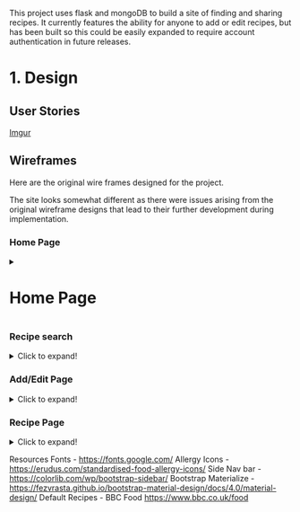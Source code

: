 This project uses flask and mongoDB to build a site of finding and sharing recipes. It currently features the ability for anyone to add or edit recipes, but has been built so this could be easily expanded to require account authentication in future releases.

# 1. Design
## User Stories
[Imgur](https://i.imgur.com/o7EbGoX.png)

## Wireframes
Here are the original wire frames designed for the project.

The site looks somewhat different as there were issues arising from the original wireframe designs that lead to their further development during implementation.

### Home Page

<details>
  <summary><h1> Home Page </h1></summary>
  
### Home Page
The cards were too small to show full titles at 4 on a screen, and to keep them in keeping with cards on the rest of the site, were redesigned to be able to work everywhere they were needed while showing the necessary content. 
![Imgur](https://i.imgur.com/HQ5oeCo.png)
</details>

### Recipe search
<details>
  <summary>Click to expand!</summary>

### Recipe search / collection
A search box was considered to be easier than having a large checkbox system which also took up a lot of the screen space, especially on smaller screens.
[Imgur](https://i.imgur.com/UGtSLXA.png)
</details>

### Add/Edit Page
<details>
  <summary>Click to expand!</summary>

### Add/Edit Page
The layout has changed as it seemed more intuitive to be adding a title and details first, rather than more detailed information using the checkboxes.
![Imgur](https://i.imgur.com/2OCSc3x.png)
</details>

### Recipe Page
<details>
  <summary>Click to expand!</summary>

### Recipe Page
This has to have a design which could handle vastly different amounts of data. As a result, the final page opted for scroll windows for the ingredients and method section, allowing for any amount of text overflow without impacting the design. For mobile views, where the whole page is displayed as in sequence, instead of in columns, this feature is deemed redundant and disabled.
</details>


Resources
Fonts - https://fonts.google.com/
Allergy Icons - https://erudus.com/standardised-food-allergy-icons/
Side Nav bar - https://colorlib.com/wp/bootstrap-sidebar/
Bootstrap Materialize - https://fezvrasta.github.io/bootstrap-material-design/docs/4.0/material-design/
Default Recipes - BBC Food https://www.bbc.co.uk/food